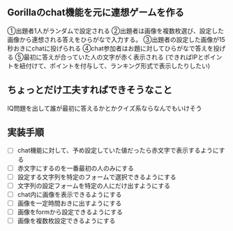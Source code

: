 ## Gorillaのchat機能を元に連想ゲームを作る
①出題者1人がランダムで設定される
②出題者は画像を複数枚選び、設定した画像から連想される答えをひらがなで入力する。
③出題者の設定した画像が15秒おきにchatに投げられる
④chat参加者はお題に対してひらがなで答えを投げる
⑤最初に答えが合っていた人の文字が赤く表示される
  (できればIPとポイントを紐付けて、ポイントを付与して、ランキング形式で表示したりしたい)

## ちょっとだけ工夫すればできそうなこと
 IQ問題を出して誰が最初に答えるかとかクイズ系ならなんでもいけそう

## 実装手順
- [ ] chat機能に対して、予め設定していた値だったら赤文字で表示するようにする
- [ ] 赤文字にするのを一番最初の人のみにする
- [ ] 設定する文字列を特定のフォームで選択できるようにする
- [ ] 文字列の設定フォームを特定の人にだけ出すようにする
- [ ] chat内に画像を表示できるようにする
- [ ] 画像を一定時間おきに出すようにする
- [ ] 画像をformから設定できるようにする
- [ ] 画像を複数枚設定できるようにする